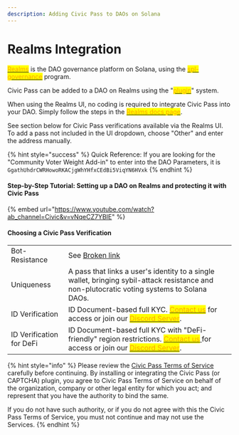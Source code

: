 ```yaml
---
description: Adding Civic Pass to DAOs on Solana
---
```


# Realms Integration

[<mark style="color:orange;">Realms</mark>](https://realms.today) is the DAO governance platform on Solana, using the [<mark style="color:orange;">spl-governance</mark>](https://github.com/solana-labs/solana-program-library/tree/master/governance) program.

Civic Pass can be added to a DAO on Realms using the "[<mark style="color:orange;">plugin</mark>](https://github.com/solana-labs/governance-program-library)" system.

When using the Realms UI, no coding is required to integrate Civic Pass into your DAO. Simply follow the steps in the [<mark style="color:orange;">Realms docs page</mark>](https://docs.realms.today/DAO-Management/creating-DAOs/gated-DAO).

See section below for Civic Pass verifications available via the Realms UI. To add a pass not included in the UI dropdown, choose "Other" and enter the address manually.

{% hint style="success" %}
Quick Reference: If you are looking for the "Community Voter Weight Add-in" to enter into the DAO Parameters, it is `GgathUhdrCWRHowoRKACjgWhYHfxCEdBi5ViqYN6HVxk`
{% endhint %}

#### Step-by-Step Tutorial: Setting up a DAO on Realms and protecting it with Civic Pass

{% embed url="https://www.youtube.com/watch?ab_channel=Civic&v=vNqeCZ7YBIE" %}

#### Choosing a Civic Pass Verification

|                          |                                                                                                                                                                                                                                                                                          |
| ------------------------ | ---------------------------------------------------------------------------------------------------------------------------------------------------------------------------------------------------------------------------------------------------------------------------------------- |
| Bot-Resistance           | See [Broken link](broken-reference "mention")                                                                                                                                                                                                                                            |
| Uniqueness               | A pass that links a user's identity to a single wallet, bringing sybil-attack resistance and non-plutocratic voting systems to Solana DAOs.                                                                                                                                              |
| ID Verification          | ID Document-based full KYC. [<mark style="color:orange;">Contact us</mark>](https://share.hsforms.com/1NvBk0zfyR3aWcMosBxJETQbzn0a) for access or join our [<mark style="color:orange;">Discord Server</mark>](https://discord.gg/8H5Kdtr5Wn).                                           |
| ID Verification for DeFi | ID Document-based full KYC with "DeFi-friendly" region restrictions. [<mark style="color:orange;">Contact us</mark> ](https://share.hsforms.com/1NvBk0zfyR3aWcMosBxJETQbzn0a)for access or join our [<mark style="color:orange;">Discord Server</mark>](https://discord.gg/8H5Kdtr5Wn).  |

{% hint style="info" %}
Please review the [Civic Pass Terms of Service](https://www.civic.com/legal/terms-of-service-civic-pass-v1/) carefully before continuing. By installing or integrating the Civic Pass (or CAPTCHA) plugin, you agree to Civic Pass Terms of Service on behalf of the organization, company or other legal entity for which you act; and represent that you have the authority to bind the same.

If you do not have such authority, or if you do not agree with this the Civic Pass Terms of Service, you must not continue and may not use the Services.
{% endhint %}
